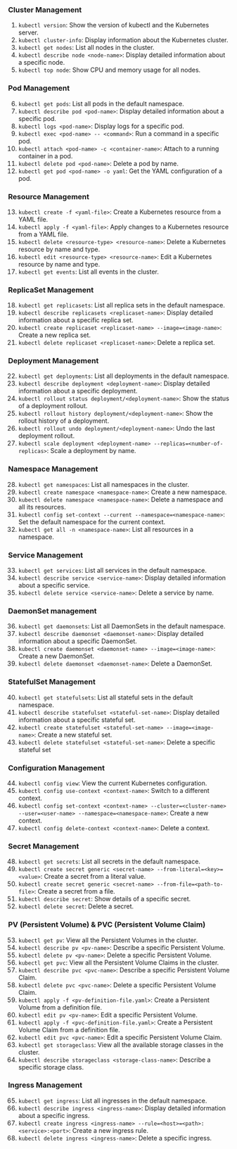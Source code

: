 ### Cluster Management

1. ```kubectl version```: Show the version of kubectl and the Kubernetes server.
2. ```kubectl cluster-info```: Display information about the Kubernetes cluster.
3. ```kubectl get nodes```: List all nodes in the cluster.
4. ```kubectl describe node <node-name>```: Display detailed information about a specific node.
5. ```kubectl top node```: Show CPU and memory usage for all nodes.



### Pod Management
6. ```kubectl get pods```: List all pods in the default namespace.
7. ```kubectl describe pod <pod-name>```: Display detailed information about a specific pod.
8. ```kubectl logs <pod-name>```: Display logs for a specific pod.
9. ```kubectl exec <pod-name> -- <command>```: Run a command in a specific pod.
10. ```kubectl attach <pod-name> -c <container-name>```: Attach to a running container in a pod.
11. ```kubectl delete pod <pod-name>```: Delete a pod by name.
12. ```kubectl get pod <pod-name> -o yaml```: Get the YAML configuration of a pod.

### Resource Management
13. ```kubectl create -f <yaml-file>```: Create a Kubernetes resource from a YAML file.
14. ```kubectl apply -f <yaml-file>```: Apply changes to a Kubernetes resource from a YAML file.
15. ```kubectl delete <resource-type> <resource-name>```: Delete a Kubernetes resource by name and type.
16. ```kubectl edit <resource-type> <resource-name>```: Edit a Kubernetes resource by name and type.
17. ```kubectl get events```: List all events in the cluster.

### ReplicaSet Management
18. ```kubectl get replicasets```: List all replica sets in the default namespace.
19. ```kubectl describe replicasets <replicaset-name>```: Display detailed information about a specific replica set.
20. ```kubectl create replicaset <replicaset-name> --image=<image-name>```: Create a new replica set.
21. ```kubectl delete replicaset <replicaset-name>```: Delete a replica set.

### Deployment Management
22. ```kubectl get deployments```: List all deployments in the default namespace.
23. ```kubectl describe deployment <deployment-name>```: Display detailed information about a specific deployment.
24. ```kubectl rollout status deployment/<deployment-name>```: Show the status of a deployment rollout.
25. ```kubectl rollout history deployment/<deployment-name>```: Show the rollout history of a deployment.
26. ```kubectl rollout undo deployment/<deployment-name>```: Undo the last deployment rollout.
27. ```kubectl scale deployment <deployment-name> --replicas=<number-of-replicas>```: Scale a deployment by name.

### Namespace Management
28. ```kubectl get namespaces```: List all namespaces in the cluster.
29. ```kubectl create namespace <namespace-name>```: Create a new namespace.
30. ```kubectl delete namespace <namespace-name>```: Delete a namespace and all its resources.
31. ```kubectl config set-context --current --namespace=<namespace-name>```: Set the default namespace for the current context.
32. ```kubectl get all -n <namespace-name>```: List all resources in a namespace.

### Service Management
33. ```kubectl get services```: List all services in the default namespace.
34. ```kubectl describe service <service-name>```: Display detailed information about a specific service.
35. ```kubectl delete service <service-name>```: Delete a service by name.

### DaemonSet management

36. ```kubectl get daemonsets```: List all DaemonSets in the default namespace.
37. ```kubectl describe daemonset <daemonset-name>```: Display detailed information about a specific DaemonSet.
38. ```kubectl create daemonset <daemonset-name> --image=<image-name>```: Create a new DaemonSet.
39. ```kubectl delete daemonset <daemonset-name>```: Delete a DaemonSet.

### StatefulSet Management
40. ```kubectl get statefulsets```: List all stateful sets in the default namespace.
41. ```kubectl describe statefulset <stateful-set-name>```: Display detailed information about a specific stateful set.
42. ```kubectl create statefulset <stateful-set-name> --image=<image-name>```: Create a new stateful set.
43. ```kubectl delete statefulset <stateful-set-name>```: Delete a specific stateful set


### Configuration Management
44. ```kubectl config view```: View the current Kubernetes configuration.
45. ```kubectl config use-context <context-name>```: Switch to a different context.
46. ```kubectl config set-context <context-name> --cluster=<cluster-name> --user=<user-name> --namespace=<namespace-name>```: Create a new context.
47. ```kubectl config delete-context <context-name>```: Delete a context.

### Secret Management
48. ```kubectl get secrets```: List all secrets in the default namespace.
49. ```kubectl create secret generic <secret-name> --from-literal=<key>=<value>```: Create a secret from a literal value.
50. ```kubectl create secret generic <secret-name> --from-file=<path-to-file>```: Create a secret from a file.
51. ```kubectl describe secret```: Show details of a specific secret.
52. ```kubectl delete secret```: Delete a secret.

### PV (Persistent Volume) & PVC (Persistent Volume Claim) 

53. ```kubectl get pv```: View all the Persistent Volumes in the cluster.
54. ```kubectl describe pv <pv-name>```: Describe a specific Persistent Volume.
55. ```kubectl delete pv <pv-name>```: Delete a specific Persistent Volume.
56. ```kubectl get pvc```: View all the Persistent Volume Claims in the cluster.
57. ```kubectl describe pvc <pvc-name>```: Describe a specific Persistent Volume Claim.
58. ```kubectl delete pvc <pvc-name>```: Delete a specific Persistent Volume Claim.
59. ```kubectl apply -f <pv-definition-file.yaml>```: Create a Persistent Volume from a definition file.
60. ```kubectl edit pv <pv-name>```: Edit a specific Persistent Volume.
61. ```kubectl apply -f <pvc-definition-file.yaml>```: Create a Persistent Volume Claim from a definition file.
62. ```kubectl edit pvc <pvc-name>```: Edit a specific Persistent Volume Claim.
63. ```kubectl get storageclass```: View all the available storage classes in the cluster.
64. ```kubectl describe storageclass <storage-class-name>```: Describe a specific storage class.

### Ingress Management
65. ```kubectl get ingress```: List all ingresses in the default namespace.
66. ```kubectl describe ingress <ingress-name>```: Display detailed information about a specific ingress.
67. ```kubectl create ingress <ingress-name> --rule=<host>=<path>:<service>:<port>```: Create a new ingress rule.
68. ```kubectl delete ingress <ingress-name>```: Delete a specific ingress.



